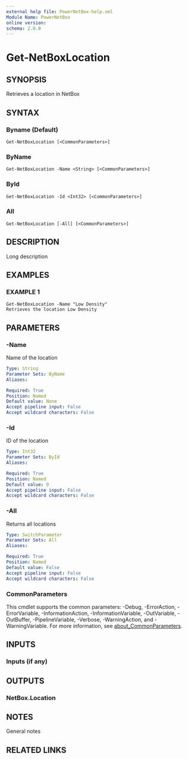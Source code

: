 ```yaml
---
external help file: PowerNetBox-help.xml
Module Name: PowerNetBox
online version:
schema: 2.0.0
---
```


# Get-NetBoxLocation

## SYNOPSIS
Retrieves a location in NetBox

## SYNTAX

### Byname (Default)
```
Get-NetBoxLocation [<CommonParameters>]
```

### ByName
```
Get-NetBoxLocation -Name <String> [<CommonParameters>]
```

### ById
```
Get-NetBoxLocation -Id <Int32> [<CommonParameters>]
```

### All
```
Get-NetBoxLocation [-All] [<CommonParameters>]
```

## DESCRIPTION
Long description

## EXAMPLES

### EXAMPLE 1
```
Get-NetBoxLocation -Name "Low Density"
Retrieves the location Low Density
```

## PARAMETERS

### -Name
Name of the location

```yaml
Type: String
Parameter Sets: ByName
Aliases:

Required: True
Position: Named
Default value: None
Accept pipeline input: False
Accept wildcard characters: False
```

### -Id
ID of the location

```yaml
Type: Int32
Parameter Sets: ById
Aliases:

Required: True
Position: Named
Default value: 0
Accept pipeline input: False
Accept wildcard characters: False
```

### -All
Returns all locations

```yaml
Type: SwitchParameter
Parameter Sets: All
Aliases:

Required: True
Position: Named
Default value: False
Accept pipeline input: False
Accept wildcard characters: False
```

### CommonParameters
This cmdlet supports the common parameters: -Debug, -ErrorAction, -ErrorVariable, -InformationAction, -InformationVariable, -OutVariable, -OutBuffer, -PipelineVariable, -Verbose, -WarningAction, and -WarningVariable. For more information, see [about_CommonParameters](http://go.microsoft.com/fwlink/?LinkID=113216).

## INPUTS

### Inputs (if any)
## OUTPUTS

### NetBox.Location
## NOTES
General notes

## RELATED LINKS
